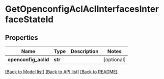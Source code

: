 # GetOpenconfigAclAclInterfacesInterfaceStateId

## Properties
Name | Type | Description | Notes
------------ | ------------- | ------------- | -------------
**openconfig_aclid** | **str** |  | [optional] 

[[Back to Model list]](../README.md#documentation-for-models) [[Back to API list]](../README.md#documentation-for-api-endpoints) [[Back to README]](../README.md)


